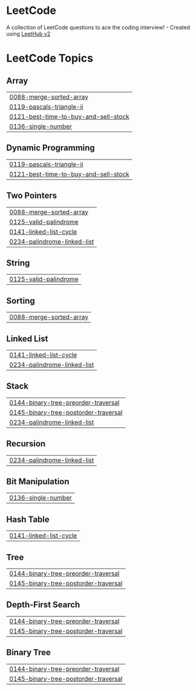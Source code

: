# LeetCode
A collection of LeetCode questions to ace the coding interview! - Created using [LeetHub v2](https://github.com/arunbhardwaj/LeetHub-2.0)

<!---LeetCode Topics Start-->
# LeetCode Topics
## Array
|  |
| ------- |
| [0088-merge-sorted-array](https://github.com/Alligator1506/LeetCode/tree/master/0088-merge-sorted-array) |
| [0119-pascals-triangle-ii](https://github.com/Alligator1506/LeetCode/tree/master/0119-pascals-triangle-ii) |
| [0121-best-time-to-buy-and-sell-stock](https://github.com/Alligator1506/LeetCode/tree/master/0121-best-time-to-buy-and-sell-stock) |
| [0136-single-number](https://github.com/Alligator1506/LeetCode/tree/master/0136-single-number) |
## Dynamic Programming
|  |
| ------- |
| [0119-pascals-triangle-ii](https://github.com/Alligator1506/LeetCode/tree/master/0119-pascals-triangle-ii) |
| [0121-best-time-to-buy-and-sell-stock](https://github.com/Alligator1506/LeetCode/tree/master/0121-best-time-to-buy-and-sell-stock) |
## Two Pointers
|  |
| ------- |
| [0088-merge-sorted-array](https://github.com/Alligator1506/LeetCode/tree/master/0088-merge-sorted-array) |
| [0125-valid-palindrome](https://github.com/Alligator1506/LeetCode/tree/master/0125-valid-palindrome) |
| [0141-linked-list-cycle](https://github.com/Alligator1506/LeetCode/tree/master/0141-linked-list-cycle) |
| [0234-palindrome-linked-list](https://github.com/Alligator1506/LeetCode/tree/master/0234-palindrome-linked-list) |
## String
|  |
| ------- |
| [0125-valid-palindrome](https://github.com/Alligator1506/LeetCode/tree/master/0125-valid-palindrome) |
## Sorting
|  |
| ------- |
| [0088-merge-sorted-array](https://github.com/Alligator1506/LeetCode/tree/master/0088-merge-sorted-array) |
## Linked List
|  |
| ------- |
| [0141-linked-list-cycle](https://github.com/Alligator1506/LeetCode/tree/master/0141-linked-list-cycle) |
| [0234-palindrome-linked-list](https://github.com/Alligator1506/LeetCode/tree/master/0234-palindrome-linked-list) |
## Stack
|  |
| ------- |
| [0144-binary-tree-preorder-traversal](https://github.com/Alligator1506/LeetCode/tree/master/0144-binary-tree-preorder-traversal) |
| [0145-binary-tree-postorder-traversal](https://github.com/Alligator1506/LeetCode/tree/master/0145-binary-tree-postorder-traversal) |
| [0234-palindrome-linked-list](https://github.com/Alligator1506/LeetCode/tree/master/0234-palindrome-linked-list) |
## Recursion
|  |
| ------- |
| [0234-palindrome-linked-list](https://github.com/Alligator1506/LeetCode/tree/master/0234-palindrome-linked-list) |
## Bit Manipulation
|  |
| ------- |
| [0136-single-number](https://github.com/Alligator1506/LeetCode/tree/master/0136-single-number) |
## Hash Table
|  |
| ------- |
| [0141-linked-list-cycle](https://github.com/Alligator1506/LeetCode/tree/master/0141-linked-list-cycle) |
## Tree
|  |
| ------- |
| [0144-binary-tree-preorder-traversal](https://github.com/Alligator1506/LeetCode/tree/master/0144-binary-tree-preorder-traversal) |
| [0145-binary-tree-postorder-traversal](https://github.com/Alligator1506/LeetCode/tree/master/0145-binary-tree-postorder-traversal) |
## Depth-First Search
|  |
| ------- |
| [0144-binary-tree-preorder-traversal](https://github.com/Alligator1506/LeetCode/tree/master/0144-binary-tree-preorder-traversal) |
| [0145-binary-tree-postorder-traversal](https://github.com/Alligator1506/LeetCode/tree/master/0145-binary-tree-postorder-traversal) |
## Binary Tree
|  |
| ------- |
| [0144-binary-tree-preorder-traversal](https://github.com/Alligator1506/LeetCode/tree/master/0144-binary-tree-preorder-traversal) |
| [0145-binary-tree-postorder-traversal](https://github.com/Alligator1506/LeetCode/tree/master/0145-binary-tree-postorder-traversal) |
<!---LeetCode Topics End-->